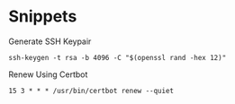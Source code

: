 # Snippets

Generate SSH Keypair

`ssh-keygen -t rsa -b 4096 -C "$(openssl rand -hex 12)"`

Renew Using Certbot

`15 3 * * * /usr/bin/certbot renew --quiet`

